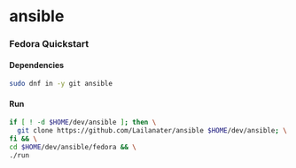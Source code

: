 # ansible

### Fedora Quickstart

#### Dependencies

```sh
sudo dnf in -y git ansible
```

#### Run

```sh
if [ ! -d $HOME/dev/ansible ]; then \
  git clone https://github.com/Lailanater/ansible $HOME/dev/ansible; \
fi && \
cd $HOME/dev/ansible/fedora && \
./run
```
